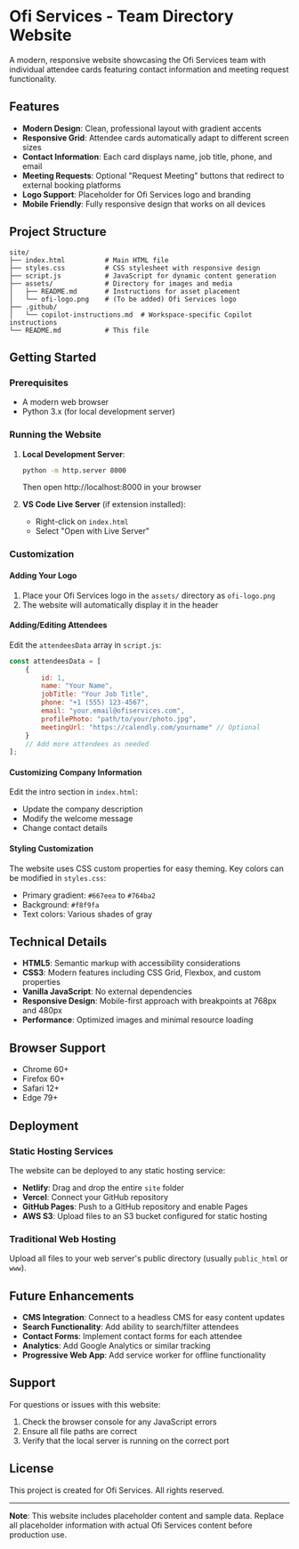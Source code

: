# Ofi Services - Team Directory Website

A modern, responsive website showcasing the Ofi Services team with individual attendee cards featuring contact information and meeting request functionality.

## Features

- **Modern Design**: Clean, professional layout with gradient accents
- **Responsive Grid**: Attendee cards automatically adapt to different screen sizes
- **Contact Information**: Each card displays name, job title, phone, and email
- **Meeting Requests**: Optional "Request Meeting" buttons that redirect to external booking platforms
- **Logo Support**: Placeholder for Ofi Services logo and branding
- **Mobile Friendly**: Fully responsive design that works on all devices

## Project Structure

```
site/
├── index.html          # Main HTML file
├── styles.css          # CSS stylesheet with responsive design
├── script.js           # JavaScript for dynamic content generation
├── assets/             # Directory for images and media
│   ├── README.md       # Instructions for asset placement
│   └── ofi-logo.png    # (To be added) Ofi Services logo
├── .github/
│   └── copilot-instructions.md  # Workspace-specific Copilot instructions
└── README.md           # This file
```

## Getting Started

### Prerequisites
- A modern web browser
- Python 3.x (for local development server)

### Running the Website

1. **Local Development Server**:
   ```bash
   python -m http.server 8000
   ```
   Then open http://localhost:8000 in your browser

2. **VS Code Live Server** (if extension installed):
   - Right-click on `index.html`
   - Select "Open with Live Server"

### Customization

#### Adding Your Logo
1. Place your Ofi Services logo in the `assets/` directory as `ofi-logo.png`
2. The website will automatically display it in the header

#### Adding/Editing Attendees
Edit the `attendeesData` array in `script.js`:

```javascript
const attendeesData = [
    {
        id: 1,
        name: "Your Name",
        jobTitle: "Your Job Title",
        phone: "+1 (555) 123-4567",
        email: "your.email@ofiservices.com",
        profilePhoto: "path/to/your/photo.jpg",
        meetingUrl: "https://calendly.com/yourname" // Optional
    }
    // Add more attendees as needed
];
```

#### Customizing Company Information
Edit the intro section in `index.html`:
- Update the company description
- Modify the welcome message
- Change contact details

#### Styling Customization
The website uses CSS custom properties for easy theming. Key colors can be modified in `styles.css`:
- Primary gradient: `#667eea` to `#764ba2`
- Background: `#f8f9fa`
- Text colors: Various shades of gray

## Technical Details

- **HTML5**: Semantic markup with accessibility considerations
- **CSS3**: Modern features including CSS Grid, Flexbox, and custom properties
- **Vanilla JavaScript**: No external dependencies
- **Responsive Design**: Mobile-first approach with breakpoints at 768px and 480px
- **Performance**: Optimized images and minimal resource loading

## Browser Support

- Chrome 60+
- Firefox 60+
- Safari 12+
- Edge 79+

## Deployment

### Static Hosting Services
The website can be deployed to any static hosting service:

- **Netlify**: Drag and drop the entire `site` folder
- **Vercel**: Connect your GitHub repository
- **GitHub Pages**: Push to a GitHub repository and enable Pages
- **AWS S3**: Upload files to an S3 bucket configured for static hosting

### Traditional Web Hosting
Upload all files to your web server's public directory (usually `public_html` or `www`).

## Future Enhancements

- **CMS Integration**: Connect to a headless CMS for easy content updates
- **Search Functionality**: Add ability to search/filter attendees
- **Contact Forms**: Implement contact forms for each attendee
- **Analytics**: Add Google Analytics or similar tracking
- **Progressive Web App**: Add service worker for offline functionality

## Support

For questions or issues with this website:
1. Check the browser console for any JavaScript errors
2. Ensure all file paths are correct
3. Verify that the local server is running on the correct port

## License

This project is created for Ofi Services. All rights reserved.

---

**Note**: This website includes placeholder content and sample data. Replace all placeholder information with actual Ofi Services content before production use.